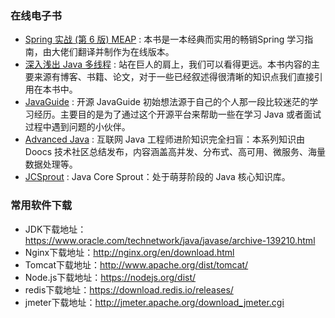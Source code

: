 
### 在线电子书

- <a href="https://leonli0102.github.io/spring-in-action-v6/" target="_blank">Spring 实战 (第 6 版) MEAP</a>
: 本书是一本经典而实用的畅销Spring 学习指南，由大佬们翻译并制作为在线版本。
- <a href="http://concurrent.redspider.group/RedSpider.html" target="_blank">深入浅出 Java 多线程</a>
: 站在巨人的肩上，我们可以看得更远。本书内容的主要来源有博客、书籍、论文，对于一些已经叙述得很清晰的知识点我们直接引用在本书中。
- <a href="https://snailclimb.gitee.io/javaguide/#/" target="_blank">JavaGuide</a>
: 开源 JavaGuide 初始想法源于自己的个人那一段比较迷茫的学习经历。主要目的是为了通过这个开源平台来帮助一些在学习 Java 或者面试过程中遇到问题的小伙伴。
- <a href="https://doocs.gitee.io/advanced-java/#/" target="_blank">Advanced Java</a>
  : 互联网 Java 工程师进阶知识完全扫盲：本系列知识由 Doocs 技术社区总结发布，内容涵盖高并发、分布式、高可用、微服务、海量数据处理等。
- <a href="https://crossoverjie.top/JCSprout/#/" target="_blank">JCSprout</a>
  : Java Core Sprout：处于萌芽阶段的 Java 核心知识库。

### 常用软件下载

- JDK下载地址：<a href="https://www.oracle.com/technetwork/java/javase/archive-139210.html" target="_blank">https://www.oracle.com/technetwork/java/javase/archive-139210.html</a>
- Nginx下载地址：<a href="http://nginx.org/en/download.html" target="_blank">http://nginx.org/en/download.html</a>
- Tomcat下载地址：<a href="http://www.apache.org/dist/tomcat/" target="_blank">http://www.apache.org/dist/tomcat/</a>
- Node.js下载地址：<a href="https://nodejs.org/dist/" target="_blank">https://nodejs.org/dist/</a>
- redis下载地址：<a href="https://download.redis.io/releases/" target="_blank">https://download.redis.io/releases/</a>
- jmeter下载地址：<a href="http://jmeter.apache.org/download_jmeter.cgi" target="_blank">http://jmeter.apache.org/download_jmeter.cgi</a>




